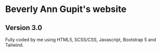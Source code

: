 # Beverly Ann Gupit's website
## Version 3.0
Fully coded by me using HTML5, SCSS/CSS, Javascript, Bootstrap 5 and Tailwind.
